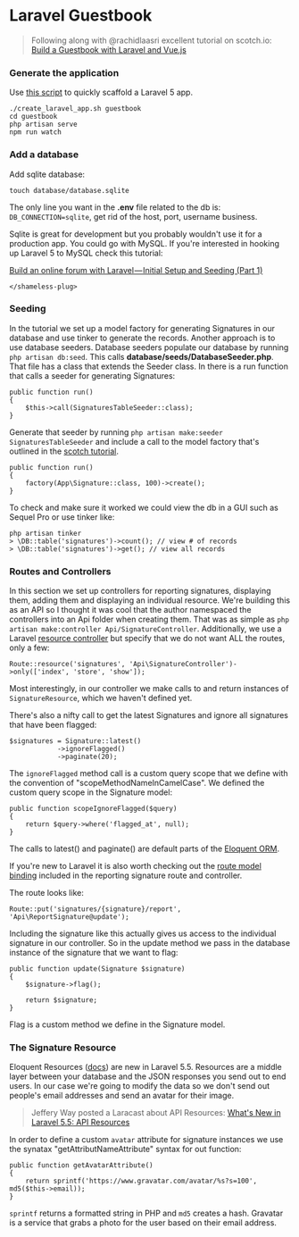 # Laravel Guestbook

> Following along with @rachidlaasri excellent tutorial on scotch.io: [Build a Guestbook with Laravel and Vue.js](https://scotch.io/tutorials/build-a-guestbook-with-laravel-and-vuejs)



### Generate the application

Use [this script](https://gist.github.com/connor11528/fcfbdb63bc9633a54f40f0a66e3d3f2e) to quickly scaffold a Laravel 5 app.

```
./create_laravel_app.sh guestbook
cd guestbook
php artisan serve
npm run watch
```

### Add a database

Add sqlite database:

```
touch database/database.sqlite 
```

The only line you want in the **.env** file related to the db is: `DB_CONNECTION=sqlite`, get rid of the host, port, username business.

Sqlite is great for development but you probably wouldn't use it for a production app. You could go with MySQL.
If you're interested in hooking up Laravel 5 to MySQL check this tutorial:

[Build an online forum with Laravel — Initial Setup and Seeding (Part 1)](https://medium.com/@connorleech/build-an-online-forum-with-laravel-initial-setup-and-seeding-part-1-a53138d1fffc)

`</shameless-plug>`

### Seeding

In the tutorial we set up a model factory for generating Signatures in our database and use tinker to generate the records. Another approach is to use database seeders.
Database seeders populate our database by running `php artisan db:seed`. This calls **database/seeds/DatabaseSeeder.php**. That file has a class that extends the Seeder class. 
In there is a run function that calls a seeder for generating Signatures:

```angular2html
public function run()
{
    $this->call(SignaturesTableSeeder::class);
}
``` 

Generate that seeder by running `php artisan make:seeder SignaturesTableSeeder` and include a call to the model factory that's outlined in the [scotch tutorial](https://scotch.io/tutorials/build-a-guestbook-with-laravel-and-vuejs).

```angular2html
public function run()
{
    factory(App\Signature::class, 100)->create();
}
```

To check and make sure it worked we could view the db in a GUI such as Sequel Pro or use tinker like:

```angular2html
php artisan tinker
> \DB::table('signatures')->count(); // view # of records
> \DB::table('signatures')->get(); // view all records
```

### Routes and Controllers

In this section we set up controllers for reporting signatures, displaying them, adding them and displaying an individual resource. We're building this as an API so I thought it was cool
that the author namespaced the controllers into an Api folder when creating them. That was as simple as `php artisan make:controller Api/SignatureController`.
Additionally, we use a Laravel [resource controller](https://laravel.com/docs/5.5/controllers#resource-controllers) but specify that we do not want ALL the routes, only a few:

```angular2html
Route::resource('signatures', 'Api\SignatureController')->only(['index', 'store', 'show']);
```

Most interestingly, in our controller we make calls to and return instances of `SignatureResource`, which we haven't defined yet.

There's also a nifty call to get the latest Signatures and ignore all signatures that have been flagged:

```angular2html
$signatures = Signature::latest()
            ->ignoreFlagged()
            ->paginate(20);
```

The `ignoreFlagged` method call is a custom query scope that we define with the convention of "scopeMethodNameInCamelCase". We defined the custom query scope in the Signature model:

```angular2html
public function scopeIgnoreFlagged($query)
{
    return $query->where('flagged_at', null);
}
```

The calls to latest() and paginate() are default parts of the [Eloquent ORM](https://laravel.com/docs/5.5/eloquent).

If you're new to Laravel it is also worth checking out the [route model binding](https://laravel.com/docs/5.5/routing#route-model-binding) included in the reporting signature route and controller.

The route looks like:

```angular2html
Route::put('signatures/{signature}/report', 'Api\ReportSignature@update');
```

Including the signature like this actually gives us access to the individual signature in our controller. So in the update method we pass in the database instance of the signature that we want to flag:

```angular2html
public function update(Signature $signature)
{
    $signature->flag();

    return $signature;
}
```

Flag is a custom method we define in the Signature model.

### The Signature Resource 

Eloquent Resources ([docs](https://laravel.com/docs/5.5/eloquent-resources)) are new in Laravel 5.5. Resources are a middle layer between your database and the JSON responses you send out to end users.
In our case we're going to modify the data so we don't send out people's email addresses and send an avatar for their image.

> Jeffery Way posted a Laracast about API Resources: [What's New in Laravel 5.5: API Resources](https://laracasts.com/series/whats-new-in-laravel-5-5/episodes/20)

In order to define a custom `avatar` attribute for signature instances we use the synatax "getAttributNameAttribute" syntax for out function:

```angular2html
public function getAvatarAttribute()
{
    return sprintf('https://www.gravatar.com/avatar/%s?s=100', md5($this->email));
}
```

`sprintf` returns a formatted string in PHP and `md5` creates a hash. Gravatar is a service that grabs a photo for the user based on their email address.